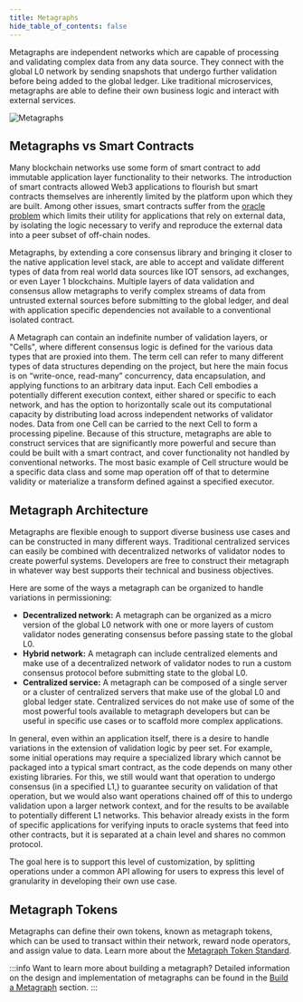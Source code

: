 ```yaml
---
title: Metagraphs
hide_table_of_contents: false
---
```

<intro-end />

Metagraphs are independent networks which are capable of processing and validating complex data from any data source. They connect with the global L0 network by sending snapshots that undergo further validation before being added to the global ledger. Like traditional microservices, metagraphs are able to define their own business logic and interact with external services.

![Metagraphs](/img/coreconcepts/architecture.jpeg)

## Metagraphs vs Smart Contracts
Many blockchain networks use some form of smart contract to add immutable application layer functionality to their networks. The introduction of smart contracts allowed Web3 applications to flourish but smart contracts themselves are inherently limited by the platform upon which they are built. Among other issues, smart contracts suffer from the [oracle problem](https://blog.chain.link/what-is-the-blockchain-oracle-problem/) which limits their utility for applications that rely on external data, by isolating the logic necessary to verify and reproduce the external data into a peer subset of off-chain nodes.

Metagraphs, by extending a core consensus library and bringing it closer to the native application level stack, are able to accept and validate different types of data from real world data sources like IOT sensors, ad exchanges, or even Layer 1 blockchains. Multiple layers of data validation and consensus allow metagraphs to verify complex streams of data from untrusted external sources before submitting to the global ledger, and deal with application specific dependencies not available to a conventional isolated contract.

A Metagraph can contain an indefinite number of validation layers, or "Cells", where different consensus logic is defined for the various data types that are proxied into them. The term cell can refer to many different types of data structures depending on the project, but here the main focus is on “write-once, read-many” concurrency, data encapsulation, and applying functions to an arbitrary data input. Each Cell embodies a potentially different execution context, either shared or specific to each network, and has the option to horizontally scale out its computational capacity by distributing load across independent networks of validator nodes. Data from one Cell can be carried to the next Cell to form a processing pipeline. Because of this structure, metagraphs are able to construct services that are significantly more powerful and secure than could be built with a smart contract, and cover functionality not handled by conventional networks. The most basic example of Cell structure would be a specific data class and some map operation off of that to determine validity or materialize a transform defined against a specified executor.

## Metagraph Architecture
Metagraphs are flexible enough to support diverse business use cases and can be constructed in many different ways. Traditional centralized services can easily be combined with decentralized networks of validator nodes to create powerful systems. Developers are free to construct their metagraph in whatever way best supports their technical and business objectives.

Here are some of the ways a metagraph can be organized to handle variations in permissioning:
- **Decentralized network:** A metagraph can be organized as a micro version of the global L0 network with one or more layers of custom validator nodes generating consensus before passing state to the global L0.
- **Hybrid network:** A metagraph can include centralized elements and make use of a decentralized network of validator nodes to run a custom consensus protocol before submitting state to the global L0.
- **Centralized service:** A metagraph can be composed of a single server or a cluster of centralized servers that make use of the global L0 and global ledger state. Centralized services do not make use of some of the most powerful tools available to metagraph developers but can be useful in specific use cases or to scaffold more complex applications.

In general, even within an application itself, there is a desire to handle variations in the extension of validation logic by peer set. For example, some initial operations may require a specialized library which cannot be packaged into a typical smart contract, as the code depends on many other existing libraries. For this, we still would want that operation to undergo consensus (in a specified L1,) to guarantee security on validation of that operation, but we would also want operations chained off of this to undergo validation upon a larger network context, and for the results to be available to potentially different L1 networks. This behavior already exists in the form of specific applications for verifying inputs to oracle systems that feed into other contracts, but it is separated at a chain level and shares no common protocol.

The goal here is to support this level of customization, by splitting operations under a common API allowing for users to express this level of granularity in developing their own use case.

## Metagraph Tokens
Metagraphs can define their own tokens, known as metagraph tokens, which can be used to transact within their network, reward node operators, and assign value to data. Learn more about the [Metagraph Token Standard](/metagraphs/metagraph-tokens/overview). 

:::info Want to learn more about building a metagraph? 
Detailed information on the design and implementation of metagraphs can be found in the [Build a Metagraph](/metagraphs) section.
:::


